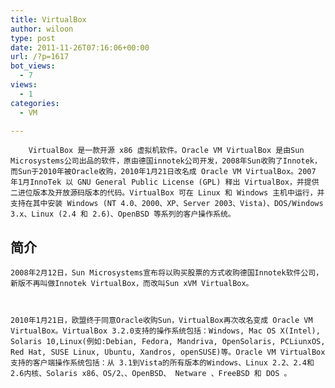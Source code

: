 ```yaml
---
title: VirtualBox
author: wiloon
type: post
date: 2011-11-26T07:16:06+00:00
url: /?p=1617
bot_views:
  - 7
views:
  - 1
categories:
  - VM

---
```


  <div data-nslog-type="72">
    
      
        VirtualBox 是一款开源 x86 虚拟机软件。Oracle VM VirtualBox 是由Sun Microsystems公司出品的软件，原由德国innotek公司开发，2008年Sun收购了Innotek，而Sun于2010年被Oracle收购，2010年1月21日改名成 Oracle VM VirtualBox。2007 年1月InnoTek 以 GNU General Public License (GPL) 释出 VirtualBox，并提供二进位版本及开放源码版本的代码。VirtualBox 可在 Linux 和 Windows 主机中运行，并支持在其中安装 Windows (NT 4.0、2000、XP、Server 2003、Vista)、DOS/Windows 3.x、Linux (2.4 和 2.6)、OpenBSD 等系列的客户操作系统。
      
    
    
    
  

<div id="lemmaContent-0">
  <h2>
    简介
  </h2>
  
    2008年2月12日，Sun Microsystems宣布将以购买股票的方式收购德国Innotek软件公司，新版不再叫做Innotek VirtualBox，而改叫Sun xVM VirtualBox。
  
  
  
    2010年1月21日，欧盟终于同意Oracle收购Sun，VirtualBox再次改名变成 Oracle VM VirtualBox。VirtualBox 3.2.0支持的操作系统包括：Windows, Mac OS X(Intel), Solaris 10,Linux(例如:Debian, Fedora, Mandriva, OpenSolaris, PCLiunxOS, Red Hat, SUSE Linux, Ubuntu, Xandros, openSUSE)等。Oracle VM VirtualBox 支持的客户端操作系统包括：从 3.1到Vista的所有版本的Windows、Linux 2.2、2.4和 2.6内核、Solaris x86、OS/2、、OpenBSD、 Netware 、FreeBSD 和 DOS 。
  
